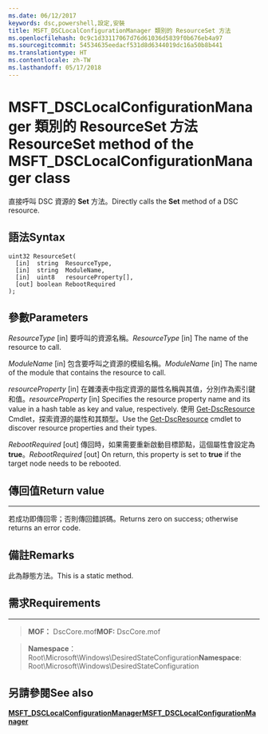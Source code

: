 ```yaml
---
ms.date: 06/12/2017
keywords: dsc,powershell,設定,安裝
title: MSFT_DSCLocalConfigurationManager 類別的 ResourceSet 方法
ms.openlocfilehash: 0c9c1d33117067d76d61036d5839f0b676eb4a97
ms.sourcegitcommit: 54534635eedacf531d8d6344019dc16a50b8b441
ms.translationtype: HT
ms.contentlocale: zh-TW
ms.lasthandoff: 05/17/2018
---
```

# <a name="resourceset-method-of-the-msftdsclocalconfigurationmanager-class"></a><span data-ttu-id="05763-103">MSFT_DSCLocalConfigurationManager 類別的 ResourceSet 方法</span><span class="sxs-lookup"><span data-stu-id="05763-103">ResourceSet method of the MSFT_DSCLocalConfigurationManager class</span></span>

<span data-ttu-id="05763-104">直接呼叫 DSC 資源的 **Set** 方法。</span><span class="sxs-lookup"><span data-stu-id="05763-104">Directly calls the **Set** method of a DSC resource.</span></span>

<a name="syntax"></a><span data-ttu-id="05763-105">語法</span><span class="sxs-lookup"><span data-stu-id="05763-105">Syntax</span></span>
------

```mof
uint32 ResourceSet(
  [in]  string  ResourceType,
  [in]  string  ModuleName,
  [in]  uint8   resourceProperty[],
  [out] boolean RebootRequired
);
```

<a name="parameters"></a><span data-ttu-id="05763-106">參數</span><span class="sxs-lookup"><span data-stu-id="05763-106">Parameters</span></span>
----------

<span data-ttu-id="05763-107">*ResourceType* \[in\] 要呼叫的資源名稱。</span><span class="sxs-lookup"><span data-stu-id="05763-107">*ResourceType* \[in\] The name of the resource to call.</span></span>

<span data-ttu-id="05763-108">*ModuleName* \[in\] 包含要呼叫之資源的模組名稱。</span><span class="sxs-lookup"><span data-stu-id="05763-108">*ModuleName* \[in\] The name of the module that contains the resource to call.</span></span>

<span data-ttu-id="05763-109">*resourceProperty* \[in\] 在雜湊表中指定資源的屬性名稱與其值，分別作為索引鍵和值。</span><span class="sxs-lookup"><span data-stu-id="05763-109">*resourceProperty* \[in\] Specifies the resource property name and its value in a hash table as key and value, respectively.</span></span> <span data-ttu-id="05763-110">使用 [Get-DscResource](https://technet.microsoft.com/library/dn521625.aspx) Cmdlet，探索資源的屬性和其類型。</span><span class="sxs-lookup"><span data-stu-id="05763-110">Use the [Get-DscResource](https://technet.microsoft.com/library/dn521625.aspx) cmdlet to discover resource properties and their types.</span></span>

<span data-ttu-id="05763-111">*RebootRequired* \[out\] 傳回時，如果需要重新啟動目標節點，這個屬性會設定為 **true**。</span><span class="sxs-lookup"><span data-stu-id="05763-111">*RebootRequired* \[out\] On return, this property is set to **true** if the target node needs to be rebooted.</span></span>

## <a name="return-value"></a><span data-ttu-id="05763-112">傳回值</span><span class="sxs-lookup"><span data-stu-id="05763-112">Return value</span></span>
------------

<span data-ttu-id="05763-113">若成功即傳回零；否則傳回錯誤碼。</span><span class="sxs-lookup"><span data-stu-id="05763-113">Returns zero on success; otherwise returns an error code.</span></span>

## <a name="remarks"></a><span data-ttu-id="05763-114">備註</span><span class="sxs-lookup"><span data-stu-id="05763-114">Remarks</span></span>

<span data-ttu-id="05763-115">此為靜態方法。</span><span class="sxs-lookup"><span data-stu-id="05763-115">This is a static method.</span></span>

## <a name="requirements"></a><span data-ttu-id="05763-116">需求</span><span class="sxs-lookup"><span data-stu-id="05763-116">Requirements</span></span>
------------
><span data-ttu-id="05763-117">**MOF：** DscCore.mof</span><span class="sxs-lookup"><span data-stu-id="05763-117">**MOF:** DscCore.mof</span></span>

><span data-ttu-id="05763-118">**Namespace**：Root\Microsoft\Windows\DesiredStateConfiguration</span><span class="sxs-lookup"><span data-stu-id="05763-118">**Namespace**: Root\Microsoft\Windows\DesiredStateConfiguration</span></span>


## <a name="see-also"></a><span data-ttu-id="05763-119">另請參閱</span><span class="sxs-lookup"><span data-stu-id="05763-119">See also</span></span>


[<span data-ttu-id="05763-120">**MSFT_DSCLocalConfigurationManager**</span><span class="sxs-lookup"><span data-stu-id="05763-120">**MSFT_DSCLocalConfigurationManager**</span></span>](msft-dsclocalconfigurationmanager.md)